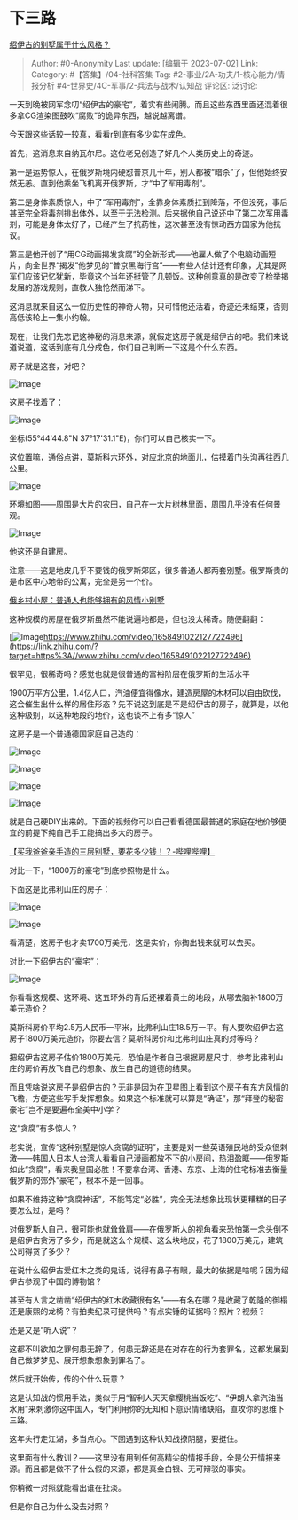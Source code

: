 # 下三路
[绍伊古的别墅属于什么风格？](https://www.zhihu.com/question/524666283/answer/3098898828)

> Author: #0-Anonymity
> Last update: [编辑于 2023-07-02]
> Link:
> Category: #【答集】/04-社科答集
> Tag: #2-事业/2A-功夫/1-核心能力/情报分析 #4-世界史/4C-军事/2-兵法与战术/认知战
> 评论区:
> 泛讨论:

一天到晚被网军念叨“绍伊古的豪宅”，着实有些闹腾。而且这些东西里面还混着很多拿CG渲染图鼓吹“腐败”的诡异东西，越说越离谱。

今天跟这些话较一较真，看看r到底有多少实在成色。

首先，这消息来自纳瓦尔尼。这位老兄创造了好几个人类历史上的奇迹。

第一是运势惊人，在俄罗斯境内硬怼普京几十年，别人都被“暗杀”了，但他始终安然无恙。直到他乘坐飞机离开俄罗斯，才“中了军用毒剂”。

第二是身体素质惊人，中了“军用毒剂”，全靠身体素质扛到降落，不但没死，事后甚至完全将毒剂排出体外，以至于无法检测。后来据他自己说还中了第二次军用毒剂，可能是身体太好了，已经产生了抗药性，这次甚至没有惊动西方国家为他抗议。

第三是他开创了“用CG动画揭发贪腐”的全新形式——他雇人做了个电脑动画短片，向全世界“揭发”他梦见的“普京黑海行宫”——有些人估计还有印象，尤其是网军们应该记忆犹新，毕竟这个当年还挺管了几顿饭。这种创意真的是改变了检举揭发届的游戏规则，直教人独怆然而涕下。

这消息就来自这么一位历史性的神奇人物，只可惜他还活着，奇迹还未结束，否则高低该轮上一集小约翰。

现在，让我们先忘记这神秘的消息来源，就假定这房子就是绍伊古的吧。我们来说道说道，这话到底有几分成色，你们自己判断一下这是个什么东西。

房子就是这套，对吧？

![Image](https://picx.zhimg.com/50/v2-acbcb071da952c4ac731a90269f158fa_720w.jpg?source=1940ef5c)

这房子找着了：

![Image](https://pic1.zhimg.com/50/v2-ce5470839a964e80d891bb257f6d53a1_720w.jpg?source=1940ef5c)

坐标(55°44'44.8"N 37°17'31.1"E)，你们可以自己核实一下。

这位置嘛，通俗点讲，莫斯科六环外，对应北京的地面儿，估摸着门头沟再往西几公里。

![Image](https://picx.zhimg.com/50/v2-272dca1bcdd7d40a1d273f1d6822962f_720w.jpg?source=1940ef5c)

环境如图——周围是大片的农田，自己在一大片树林里面，周围几乎没有任何景观。

![Image](https://pica.zhimg.com/50/v2-b31a6184dcb320fdf0dadef5cd130262_720w.jpg?source=1940ef5c)

他这还是自建房。

注意——这是地皮几乎不要钱的俄罗斯郊区，很多普通人都两套别墅。俄罗斯贵的是市区中心地带的公寓，完全是另一个价。

[俄乡村小屋：普通人也能够拥有的风情小别墅](https://link.zhihu.com/?target=http%3A//tsrus.cn/shiting/gaoqingtupian/2014/08/12/36263.html)

这种规模的房屋在俄罗斯虽然不能说遍地都是，但也没太稀奇。随便翻翻：

[![Image](https://pic1.zhimg.com/v2-508cc4acd25cfad104b77ce40ab5443c.jpg)https://www.zhihu.com/video/1658491022127722496](https://link.zhihu.com/?target=https%3A//www.zhihu.com/video/1658491022127722496)

很罕见，很稀奇吗？感觉也就是很普通的富裕阶层在俄罗斯的生活水平

1900万平方公里，1.4亿人口，汽油便宜得像水，建造房屋的木材可以自由砍伐，这会催生出什么样的居住形态？先不说这到底是不是绍伊古的房子，就算是，以他这种级别，以这种地段的地价，这也谈不上有多“惊人”

这房子是一个普通德国家庭自己造的：

![Image](https://pic1.zhimg.com/50/v2-c8da574f7bef099c2d9bcfcaaf84ebdb_720w.jpg?source=1940ef5c)

![Image](https://picx.zhimg.com/50/v2-35ff09904be7ef7f99d945d390fe81b7_720w.jpg?source=1940ef5c)

![Image](https://pic1.zhimg.com/50/v2-41be3780740f1569f7696bf956f91ecd_720w.jpg?source=1940ef5c)

![Image](https://pic1.zhimg.com/50/v2-8486246b307673261e497106a376d394_720w.jpg?source=1940ef5c)

就是自己硬DIY出来的。下面的视频你可以自己看看德国最普通的家庭在地价够便宜的前提下纯自己手工能搞出多大的房子。

[【买我爸爸亲手造的三层别墅，要花多少钱！？-哔哩哔哩】 ](https://link.zhihu.com/?target=https%3A//b23.tv/AjbBZKu)

对比一下，“1800万的豪宅”到底参照物是什么。

下面这是比弗利山庄的房子：

![Image](https://picx.zhimg.com/50/v2-594283a82e0093506291257211cd5271_720w.jpg?source=1940ef5c)

![Image](https://pic1.zhimg.com/50/v2-ed7223a565f224dc5ad92c425f023e10_720w.jpg?source=1940ef5c)

看清楚，这房子也才卖1700万美元，这是实价，你掏出钱来就可以去买。

对比一下绍伊古的“豪宅”：

![Image](https://picx.zhimg.com/50/v2-c7f30f595dc3b4aa9b5704c136f7f6e4_720w.jpg?source=1940ef5c)

你看看这规模、这环境、这五环外的背后还裸着黄土的地段，从哪去脑补1800万美元造价？

莫斯科房价平均2.5万人民币一平米，比弗利山庄18.5万一平。有人要吹绍伊古这房子1800万美元造价，你要去信？莫斯科房价和比弗利山庄真的对等吗？

把绍伊古这房子估价1800万美元，恐怕是作者自己根据房屋尺寸，参考比弗利山庄的房价再放飞自己的想象、放生自己的道德的结果。

而且凭啥说这房子是绍伊古的？无非是因为在卫星图上看到这个房子有东方风情的飞檐，方便这些写手发挥想象。如果这个标准就可以算是“确证”，那“拜登的秘密豪宅”岂不是要遍布全美中小学？

这“贪腐”有多惊人？

老实说，宣传“这种别墅是惊人贪腐的证明”，主要是对一些英语殖民地的受众很刺激——韩国人日本人台湾人看看自己漫画都放不下的小房间，热泪盈眶——俄罗斯如此“贪腐”，看来我皇国必胜！不要拿台湾、香港、东京、上海的住宅标准去衡量俄罗斯的郊外“豪宅”，根本不是一回事。

如果不维持这种“贪腐神话”，不能笃定“必胜”，完全无法想象比现状更糟糕的日子要怎么过，是吗？

对俄罗斯人自己，很可能也就耸耸肩——在俄罗斯人的视角看来恐怕第一念头倒不是绍伊古贪污了多少，而是就这么个规模、这么块地皮，花了1800万美元，建筑公司得贪了多少？

在说什么绍伊古爱红木之类的鬼话，说得有鼻子有眼，最大的依据是啥呢？因为绍伊古参观了中国的博物馆？

甚至有人言之凿凿“绍伊古的红木收藏很有名”——有名在哪？是收藏了乾隆的御榻还是康熙的龙椅？有拍卖纪录可提供吗？有点实锤的证据吗？照片？视频？

还是又是“听人说”？

这都不叫欲加之罪何患无辞了，何患无辞还是在对存在的行为套罪名，这都发展到自己做梦梦见、展开想象想象到罪名了。

然后就开始传，传的个什么玩意？

这是认知战的惯用手法，类似于用“智利人天天拿樱桃当饭吃”、“伊朗人拿汽油当水用”来刺激你这中国人，专门利用你的无知和下意识情绪缺陷，直攻你的思维下三路。

这年头行走江湖，多当点心。下回遇到这种认知战撩阴腿，要挺住。

这里面有什么教训？——这里没有用到任何高精尖的情报手段，全是公开情报来源。而且都是做不了什么假的来源，都是真金白银、无可辩驳的事实。

你稍微一对照就能看出谁在扯淡。

但是你自己为什么没去对照？
